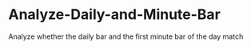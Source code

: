 # Analyze-Daily-and-Minute-Bar
Analyze whether the daily bar and the first minute bar of the day match
